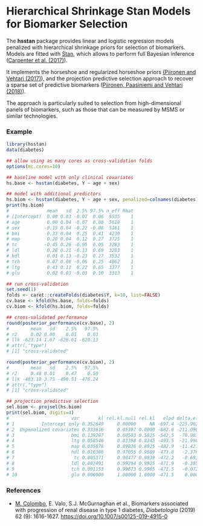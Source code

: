 # Hierarchical Shrinkage Stan Models for Biomarker Selection

The **hsstan** package provides linear and logistic regression models penalized
with hierarchical shrinkage priors for selection of biomarkers. Models are
fitted with [Stan](https://mc-stan.org), which allows to perform full Bayesian
inference ([Carpenter et al. (2017)](https://doi.org/10.18637/jss.v076.i01)).

It implements the horseshoe and regularized horseshoe priors [(Piironen and
Vehtari (2017)](https://doi.org/10.1214/17-EJS1337SI)), and the projection
predictive selection approach to recover a sparse set of predictive biomarkers
([Piironen, Paasiniemi and Vehtari (2018)](https://arxiv.org/abs/1810.02406)).

The approach is particularly suited to selection from high-dimensional panels
of biomarkers, such as those that can be measured by MSMS or similar technologies.

### Example

```r
library(hsstan)
data(diabetes)

## allow using as many cores as cross-validation folds
options(mc.cores=10)

## baseline model with only clinical covariates
hs.base <- hsstan(diabetes, Y ~ age + sex)

## model with additional predictors
hs.biom <- hsstan(diabetes, Y ~ age + sex, penalized=colnames(diabetes)[3:10])
print(hs.biom)
#              mean   sd  2.5% 97.5% n_eff Rhat
# (Intercept)  0.00 0.03 -0.07  0.06  5535    1
# age          0.00 0.04 -0.07  0.08  5618    1
# sex         -0.15 0.04 -0.22 -0.08  5161    1
# bmi          0.33 0.04  0.25  0.41  4230    1
# map          0.20 0.04  0.12  0.27  3725    1
# tc          -0.45 0.26 -0.95  0.05  3283    1
# ldl          0.28 0.21 -0.13  0.69  3283    1
# hdl          0.01 0.13 -0.23  0.27  3532    1
# tch          0.07 0.08 -0.06  0.25  4062    1
# ltg          0.43 0.11  0.22  0.65  3377    1
# glu          0.02 0.03 -0.03  0.10  3313    1

## run cross-validation
set.seed(1)
folds <- caret::createFolds(diabetes$Y, k=10, list=FALSE)
cv.base <- kfold(hs.base, folds=folds)
cv.biom <- kfold(hs.biom, folds=folds)

## cross-validated performance
round(posterior_performance(cv.base), 2)
#        mean   sd    2.5%   97.5%
# r2     0.02 0.00    0.01    0.03
# llk -623.14 1.67 -626.61 -620.13
# attr(,"type")
# [1] "cross-validated"

round(posterior_performance(cv.biom), 2)
#        mean   sd    2.5%   97.5%
# r2     0.48 0.01    0.47    0.50
# llk -483.18 3.75 -490.51 -476.24
# attr(,"type")
# [1] "cross-validated"

## projection predictive selection
sel.biom <- projsel(hs.biom)
print(sel.biom, digits=4)
#                       var       kl rel.kl.null rel.kl   elpd delta.elpd
# 1          Intercept only 0.352649     0.00000     NA -697.4 -225.90205
# 2  Unpenalized covariates 0.333616     0.05397 0.0000 -682.6 -211.09068
# 3                     bmi 0.139287     0.60503 0.5825 -542.5  -70.98338
# 4                     ltg 0.058546     0.83398 0.8245 -493.5  -21.99851
# 5                     map 0.035878     0.89826 0.8925 -482.9  -11.42176
# 6                     hdl 0.010386     0.97055 0.9689 -473.8   -2.37619
# 7                      tc 0.005371     0.98477 0.9839 -472.2   -0.69300
# 8                     ldl 0.002491     0.99294 0.9925 -471.9   -0.38562
# 9                     tch 0.001153     0.99673 0.9965 -471.5   -0.07225
# 10                    glu 0.000000     1.00000 1.0000 -471.5    0.00000
```

### References

* [M. Colombo][mcol], E. Valo, S.J. McGurnaghan et al.,
  Biomarkers associated with progression of renal disease in type 1 diabetes,
  _Diabetologia_ (2019) 62 (9): 1616-1627.
  https://doi.org/10.1007/s00125-019-4915-0

[mcol]: https://pm2.phs.ed.ac.uk/~mcolombo/

